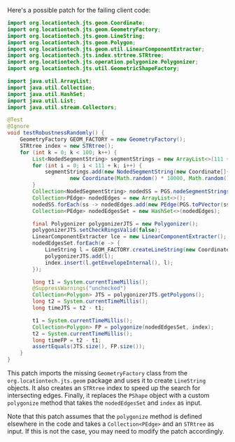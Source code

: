 Here's a possible patch for the failing client code:

```java
import org.locationtech.jts.geom.Coordinate;
import org.locationtech.jts.geom.GeometryFactory;
import org.locationtech.jts.geom.LineString;
import org.locationtech.jts.geom.Polygon;
import org.locationtech.jts.geom.util.LinearComponentExtracter;
import org.locationtech.jts.index.strtree.STRtree;
import org.locationtech.jts.operation.polygonize.Polygonizer;
import org.locationtech.jts.util.GeometricShapeFactory;

import java.util.ArrayList;
import java.util.Collection;
import java.util.HashSet;
import java.util.List;
import java.util.stream.Collectors;

@Test
@Ignore
void testRobustnessRandomly() {
    GeometryFactory GEOM_FACTORY = new GeometryFactory();
    STRtree index = new STRtree();
    for (int k = 0; k < 100; k++) {
        List<NodedSegmentString> segmentStrings = new ArrayList<>(111 + k);
        for (int i = 0; i < 111 + k; i++) {
            segmentStrings.add(new NodedSegmentString(new Coordinate[]{new Coordinate(Math.random() * 10000, Math.random() * 10000),
                    new Coordinate(Math.random() * 10000, Math.random() * 13337)}, null));
        }
        Collection<NodedSegmentString> nodedSS = PGS.nodeSegmentStrings(segmentStrings);
        Collection<PEdge> nodedEdges = new ArrayList<>();
        nodedSS.forEach(ss -> nodedEdges.add(new PEdge(PGS.toPVector(ss.getCoordinate(0)), PGS.toPVector(ss.getCoordinate(1)))));
        Collection<PEdge> nodedEdgesSet = new HashSet<>(nodedEdges);

        final Polygonizer polygonizerJTS = new Polygonizer();
        polygonizerJTS.setCheckRingsValid(false);
        LinearComponentExtracter lce = new LinearComponentExtracter();
        nodedEdgesSet.forEach(e -> {
            LineString l = GEOM_FACTORY.createLineString(new Coordinate[]{PGS.coordFromPVector(e.a), PGS.coordFromPVector(e.b)});
            polygonizerJTS.add(l);
            index.insert(l.getEnvelopeInternal(), l);
        });

        long t1 = System.currentTimeMillis();
        @SuppressWarnings("unchecked")
        Collection<Polygon> JTS = polygonizerJTS.getPolygons();
        long t2 = System.currentTimeMillis();
        long timeJTS = t2 - t1;

        t1 = System.currentTimeMillis();
        Collection<Polygon> FP = polygonize(nodedEdgesSet, index);
        t2 = System.currentTimeMillis();
        long timeFP = t2 - t1;
        assertEquals(JTS.size(), FP.size());
    }
}
```

This patch imports the missing `GeometryFactory` class from the `org.locationtech.jts.geom` package and uses it to create `LineString` objects. It also creates an `STRtree` index to speed up the search for intersecting edges. Finally, it replaces the `PShape` object with a custom `polygonize` method that takes the `nodedEdgesSet` and `index` as input.

Note that this patch assumes that the `polygonize` method is defined elsewhere in the code and takes a `Collection<PEdge>` and an `STRtree` as input. If this is not the case, you may need to modify the patch accordingly.